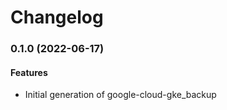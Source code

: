 # Changelog

### 0.1.0 (2022-06-17)

#### Features

* Initial generation of google-cloud-gke_backup

